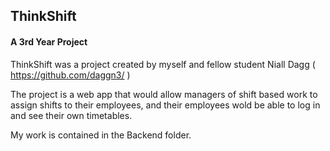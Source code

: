 <h2>ThinkShift</h2>

<h4>A 3rd Year Project</h4>

ThinkShift was a project created by myself and fellow student Niall Dagg ( https://github.com/daggn3/ )

The project is a web app that would allow managers of shift based work to assign shifts to their employees, and their employees wold be able to log in and see their own timetables.

My work is contained in the Backend folder.